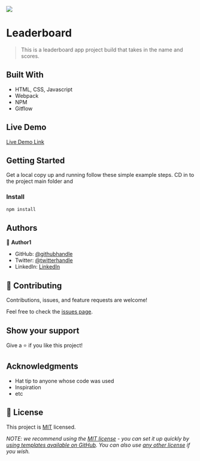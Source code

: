 ![](https://img.shields.io/badge/Microverse-blueviolet)

# Leaderboard

> This is a leaderboard app project build that takes in the name and scores.

## Built With

- HTML, CSS, Javascript
- Webpack
- NPM
- Gitflow

## Live Demo

[Live Demo Link]()

## Getting Started

Get a local copy up and running follow these simple example steps.
CD in to the project main folder and

### Install

```js
npm install
```

## Authors

👤 **Author1**

- GitHub: [@githubhandle](https://github.com/Alabi12)
- Twitter: [@twitterhandle](https://twitter.com/wolo_alabi)
- LinkedIn: [LinkedIn](https://linkedin.com/in/robert-alabi)

## 🤝 Contributing

Contributions, issues, and feature requests are welcome!

Feel free to check the [issues page](../../issues/).

## Show your support

Give a ⭐️ if you like this project!

## Acknowledgments

- Hat tip to anyone whose code was used
- Inspiration
- etc

## 📝 License

This project is [MIT](./LICENSE) licensed.

_NOTE: we recommend using the [MIT license](https://choosealicense.com/licenses/mit/) - you can set it up quickly by [using templates available on GitHub](https://docs.github.com/en/communities/setting-up-your-project-for-healthy-contributions/adding-a-license-to-a-repository). You can also use [any other license](https://choosealicense.com/licenses/) if you wish._
